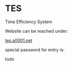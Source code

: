 # TES
Time Efficiency System

Website can be reached under: 

<a href="tes.a0001.net/"> tes.a0001.net </a> 

special password for entry is:

todo

